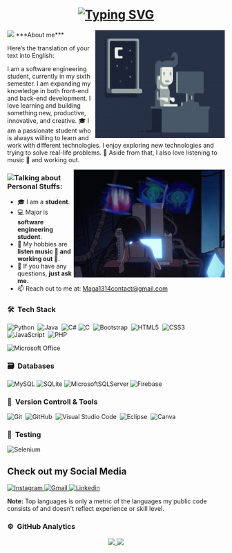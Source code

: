 <h1 align = "center">
<a href="https://git.io/typing-svg"><img src="https://readme-typing-svg.demolab.com?font=Fira+Code&size=75&duration=1400&pause=500&color=FF72FF&background=000000EE&center=true&multiline=true&width=1920&height=384&lines=¡+Hello+!;+I'm+Miguel+;Welcome+to+my+GitHub+profile" alt="Typing SVG" /></a>
</h1>


<img align="right" width=300px height=250px alt="Night Coding" src="https://raw.githubusercontent.com/AVS1508/AVS1508/master/assets/Night-Coding.gif" align="right"/> 
<img src="https://media.giphy.com/media/ObNTw8Uzwy6KQ/giphy.gif" width="30px">&nbsp;***About me***

Here’s the translation of your text into English:

I am a software engineering student, currently in my sixth semester. I am expanding my knowledge in both front-end and back-end development. I love learning and building something new, productive, innovative, and creative. 🎓 I am a passionate student who is always willing to learn and work with different technologies. I enjoy exploring new technologies and trying to solve real-life problems. 🚀 Aside from that, I also love listening to music 🎵 and working out.

<img align="right" alt="GIF" src="https://raw.githubusercontent.com/vibrantfix/vibrantfix/main/assets/gif/lain.gif" width="350px" height="250px" />

### <img src="https://media.giphy.com/media/VgCDAzcKvsR6OM0uWg/giphy.gif" width="40">Talking about Personal Stuffs:

- 🎓 I am a **student**.
- 💻 Major is **software engineering student**.
- 🤔 My hobbies are **listen music 🎵 and working out 💪**.
- 💬 If you have any questions, **just ask me**.
- 📫 Reach out to me at: <a href="garciaagudelomiguelangel@gmail.com"> Maga1314contact@gmail.com </a>



### 🛠 &nbsp;Tech Stack

![Python](https://img.shields.io/badge/python-3670A0?style=for-the-badge&logo=python&logoColor=ffdd54)&nbsp;
![Java](https://img.shields.io/badge/java-%23ED8B00.svg?style=for-the-badge&logo=java&logoColor=white)&nbsp;
![C#](https://img.shields.io/badge/c%23-%23239120.svg?style=for-the-badge&logo=csharp&logoColor=white)
![C](https://img.shields.io/badge/c-%2300599C.svg?style=for-the-badge&logo=c&logoColor=white)&nbsp;
![Bootstrap](https://img.shields.io/badge/bootstrap-%23563D7C.svg?style=for-the-badge&logo=bootstrap&logoColor=white)&nbsp;
![HTML5](https://img.shields.io/badge/html5-%23E34F26.svg?style=for-the-badge&logo=html5&logoColor=white)&nbsp;
![CSS3](https://img.shields.io/badge/css3-%231572B6.svg?style=for-the-badge&logo=css3&logoColor=white)&nbsp;
![JavaScript](https://img.shields.io/badge/javascript-%23323330.svg?style=for-the-badge&logo=javascript&logoColor=%23F7DF1E)&nbsp;
![PHP](https://img.shields.io/badge/php-%23777BB4.svg?style=for-the-badge&logo=php&logoColor=white)


![Microsoft Office](https://img.shields.io/badge/Microsoft_Office-D83B01?style=for-the-badge&logo=microsoft-office&logoColor=white)

### 🗃 &nbsp;Databases

![MySQL](https://img.shields.io/badge/mysql-4479A1.svg?style=for-the-badge&logo=mysql&logoColor=white)
![SQLite](https://img.shields.io/badge/sqlite-%2307405e.svg?style=for-the-badge&logo=sqlite&logoColor=white)
![MicrosoftSQLServer](https://img.shields.io/badge/Microsoft%20SQL%20Server-CC2927?style=for-the-badge&logo=microsoft%20sql%20server&logoColor=white)
![Firebase](https://img.shields.io/badge/firebase-a08021?style=for-the-badge&logo=firebase&logoColor=ffcd34)

### 🧰 &nbsp;Version Controll & Tools 

![Git](https://img.shields.io/badge/git-%23F05033.svg?style=for-the-badge&logo=git&logoColor=white)&nbsp;
![GitHub](https://img.shields.io/badge/github-%23121011.svg?style=for-the-badge&logo=github&logoColor=white)&nbsp;
![Visual Studio Code](https://img.shields.io/badge/Visual%20Studio%20Code-0078d7.svg?style=for-the-badge&logo=visual-studio-code&logoColor=white)&nbsp;
![Eclipse](https://img.shields.io/badge/Eclipse-FE7A16.svg?style=for-the-badge&logo=Eclipse&logoColor=white)&nbsp;
![Canva](https://img.shields.io/badge/Canva-%2300C4CC.svg?style=for-the-badge&logo=Canva&logoColor=white)&nbsp;

### 🧪 &nbsp;Testing
![Selenium](https://img.shields.io/badge/-selenium-%43B02A?style=for-the-badge&logo=selenium&logoColor=white)

## Check out my Social Media

<a href= "https://www.instagram.com/miguel._.1314?igsh=YTVjamZwYXBhcmZt">
    <img src="https://img.shields.io/badge/Instagram-%23E4405F.svg?style=for-the-badge&logo=Instagram&logoColor=white" alt="Instagram">
</a>
<a href="garciaagudelomiguelangel@gmail.com" >
  <img src="https://img.shields.io/badge/Gmail-D14836?style=for-the-badge&logo=gmail&logoColor=white" alt="Gmail">
</a>
<a href="https://www.linkedin.com/in/miguel-angel-garcia-agudelo/" >
  <img src="https://img.shields.io/badge/linkedin-%230077B5.svg?style=for-the-badge&logo=linkedin&logoColor=white" alt="Linkedin">
</a>


<b>Note:</b> Top languages is only a metric of the languages my public code consists of and doesn't reflect experience or skill level.
</p>

### ⚙️ &nbsp;GitHub Analytics

<p align="center">
  <a href="https://github.com/MAGA1314">
    <img height="180em" src="https://github-readme-stats-eight-theta.vercel.app/api?username=MAGA1314&show_icons=true&theme=algolia&include_all_commits=true&count_private=true"/>
  </a>
  <a href="https://github.com/MAGA1314">
    <img height="180em" src="https://github-readme-stats-eight-theta.vercel.app/api/top-langs/?username=MAGA1314&layout=compact&langs_count=8&theme=algolia"/>
  </a>
</p>


<!--
**MAGA1314/MAGA1314** is a ✨ _special_ ✨ repository because its `README.md` (this file) appears on your GitHub profile.

Here are some ideas to get you started:

- 🔭 I’m currently working on ...
- 🌱 I’m currently learning ...
- 👯 I’m looking to collaborate on ...
- 🤔 I’m looking for help with ...
- 💬 Ask me about ...
- 📫 How to reach me: ...
- 😄 Pronouns: ...
- ⚡ Fun fact: ...
-->
